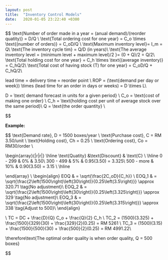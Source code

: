 ```yaml
---
layout: post
title:  "Inventory Control Models"
date:   2020-01-05 23:22:40 +0300
---
```


$$
\text{Number of order made in a year = (anual demand)/(reorder quatity)} = D/Q \\
\text{Total ordering cost for one year} = C_o \times \text{(number of orders)} = C_oD/Q \\
\text{Maximum inventory level}= I_m = Q\\
\text{The inventory cycle tim} = Q/D (in years)\\
\text{The average inventory level = (minimum level + maximum level)/2 }= (0 + Q)/2 = Q/2\\
\text{Total holding cost for one year} = C_h \times \text{(average inventory)} = C_hQ/2\\
\text{Total cost of having stock (T) for one year} = C_oD/Q + C_hQ/2\\

lead time = delivery time = reorder point \\
ROP = (\text{demand per day or week}) \times (lead time for an order in days or weeks) = D \times L\\


D = \text{ demand forecast in units for a given period} \\
C_o = \text{cost of making one order} \\
C_h = \text{holding cost per unit of average stock over the same period}\\
Q = \text{the order quantity} \\

$$

**Example:**

$$
\text{Demand rate}, D = 1500 boxes/year \\
\text{Purchase cost}, C = RM 3.50/unit \\
\text{Holding cost}, Ch = 0.25 \\
\text{Ordering cost}, Co =  RM30/order \\

\begin{array}{|r|r|} \hline
\text{Quatity} &\text{Discount} & \text{C} \\ \hline
0 - 299 & 0\% & 3.50\\
300 - 499 & 5\% & 0.95(3.50) = 3.325\\
500 - more & 10\% & 0.90(3.50) = 3.15 \\ \hline

\end{array}
\\
\begin{align}
EOQ & = \sqrt{\frac{2C_oD}{C_h}} \\
EOQ_1 & = \sqrt{\frac{2\left(1500\right)\left(30\right)}{0.25\left(3.5\right)}} \approx 320.71 \tag{No adjustment}\\ 
EOQ_2 & = \sqrt{\frac{2\left(1500\right)\left(30\right)}{0.25\left(3.325\right)}} \approx 329 \tag{No adjustment}\\
EOQ_3 & = \sqrt{\frac{2\left(1500\right)\left(30\right)}{0.25\left(3.315\right)}} \approx 338 \tag{Adjust to 500}\\ 
\end{align}

\\
TC = DC + \frac{D}{Q} C_o + \frac{Q}{2} C_h \\
TC_2 = (1500)(3.325) + \frac{1500}{329}(30) + \frac{329}{2}(0.25) = RM 5261 \\
TC_3 = (1500)(3.15) + \frac{1500}{500}(30) + \frac{500}{2}(0.25) = RM 4991.22\\

\therefore\text{The optimal order quality is when order quality, Q = 500 boxes}

$$

